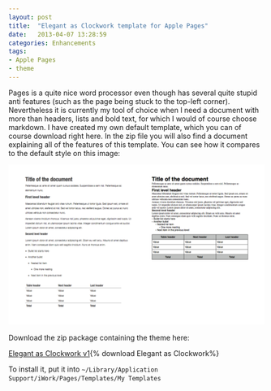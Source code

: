 ```yaml
---
layout: post
title:  "Elegant as Clockwork template for Apple Pages"
date:   2013-04-07 13:28:59
categories: Enhancements
tags:
- Apple Pages
- theme
---
```


Pages is a quite nice word processor even though has several quite stupid anti features (such as the page being stuck to the top-left corner). Nevertheless it is currently my tool of choice when I need a document with more than headers, lists and bold text, for which I would of course choose markdown. I have created my own default template, which you can of course download right here. In the zip file you will also find a document explaining all of the features of this template. You can see how it compares to the default style on this image:

![1]

Download the zip package containing the theme here:

[Elegant as Clockwork v1][2]{% download Elegant as Clockwork%} 

To install it, put it into `~/Library/Application Support/iWork/Pages/Templates/My Templates`

 [1]: /images/Elegant-as-Clockwork-comparison.png "Comparison between the default pages style and EaC"
 [2]: /files/downloads/Elegant-as-Clockwork-v1.zip